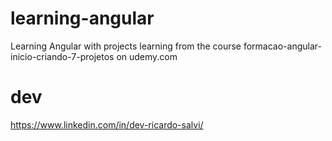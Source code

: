 # learning-angular
Learning Angular with projects
learning from the course formacao-angular-inicio-criando-7-projetos on udemy.com

# dev
https://www.linkedin.com/in/dev-ricardo-salvi/


